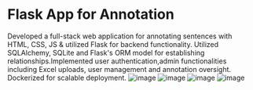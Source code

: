 # Flask App for Annotation 
Developed a full-stack web application for annotating sentences with HTML, CSS, JS & utilized Flask for backend functionality. Utilized SQLAlchemy, SQLite and Flask's ORM model for establishing relationships.Implemented user authentication,admin functionalities including Excel uploads, user management and annotation oversight. Dockerized for scalable deployment.
![image](https://github.com/vckdinesh/A-Realtime-website-for-annotating-sentences-using-Flask/assets/99497161/89846dd2-e6c6-4469-8986-be59cad808fa)
![image](https://github.com/vckdinesh/A-Realtime-website-for-annotating-sentences-using-Flask/assets/99497161/42b3f293-fbe1-4457-b31e-55ea70a1088e)
![image](https://github.com/vckdinesh/A-Realtime-website-for-annotating-sentences-using-Flask/assets/99497161/ffb0ad8a-28e2-4586-b02d-770227603e96)
![image](https://github.com/vckdinesh/A-Realtime-website-for-annotating-sentences-using-Flask/assets/99497161/8303430b-e62e-4d2d-9949-4a0df66056e6)
